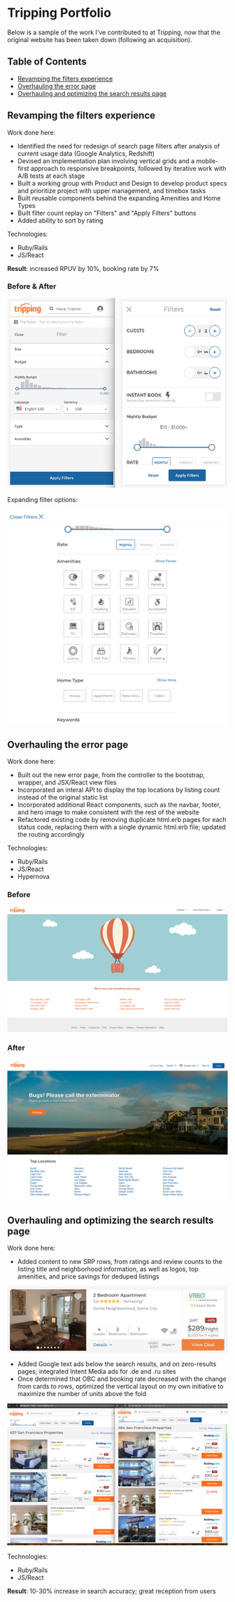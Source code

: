 # Tripping Portfolio

Below is a sample of the work I've contributed to at Tripping, now that the original website has been taken down (following an acquisition).

## Table of Contents
* [Revamping the filters experience](https://github.com/valeriewilson/tripping#revamping-the-filters-experience)
* [Overhauling the error page](https://github.com/valeriewilson/tripping#overhauling-the-error-page)
* [Overhauling and optimizing the search results page](https://github.com/valeriewilson/tripping#overhauling-and-optimizing-the-search-results-page)

## Revamping the filters experience

Work done here:
* Identified the need for redesign of search page filters after analysis of current usage data (Google Analytics, Redshift)
* Devised an implementation plan involving vertical grids and a mobile-first approach to responsive breakpoints, followed by iterative work with A/B tests at each stage
* Built a working group with Product and Design to develop product specs and prioritize project with upper management, and timebox tasks
* Built reusable components behind the expanding Amenities and Home Types
* Built filter count replay on "Filters" and "Apply Filters" buttons
* Added ability to sort by rating

Technologies:
* Ruby/Rails
* JS/React

**Result**: increased RPUV by 10%, booking rate by 7%

### Before & After

![Redesigned filters dropdown](images/filters-old-and-new.png)

Expanding filter options:

![Expanding filter options](images/filters-expanding-menus.png)


## Overhauling the error page

Work done here:
* Built out the new error page, from the controller to the bootstrap, wrapper, and JSX/React view files 
* Incorporated an interal API to display the top locations by listing count instead of the original static list
* Incorporated additional React components, such as the navbar, footer, and hero image to make consistent with the rest of the website
* Refactored existing code by removing duplicate html.erb pages for each status code, replacing them with a single dynamic html.erb file; updated the routing accordingly

Technologies:
* Ruby/Rails
* JS/React
* Hypernova

### Before

![Old error page](images/error-page-old.png)

### After

![New error page](images/error-page-new.png)


## Overhauling and optimizing the search results page

Work done here:
* Added content to new SRP rows, from ratings and review counts to the listing title and neighborhood information, as well as logos, top amenities, and price savings for deduped listings

![SRP row](images/srp-row.png)

* Added Google text ads below the search results, and on zero-results pages; integrated Intent Media ads for .de and .ru sites
* Once determined that OBC and booking rate decreased with the change from cards to rows, optimized the vertical layout on my own initiative to maximize the number of units above the fold

![SRP vertical optimization](images/srp-vertical-optimization.png)


Technologies:
* Ruby/Rails
* JS/React

**Result**: 10-30% increase in search accuracy; great reception from users


